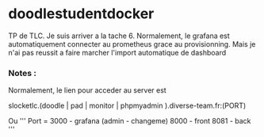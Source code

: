 # doodlestudentdocker
TP de TLC.
Je suis arriver a la tache 6.
Normalement, le grafana est automatiquement connecter au prometheus grace au provisionning.
Mais je n'ai pas reussit a faire marcher l'import automatique de dashboard

### Notes :

Normalement, le lien pour acceder au server est 

slocketlc.(doodle | pad | monitor | phpmyadmin ).diverse-team.fr:(PORT)

Ou 
'''
Port =  3000 - grafana (admin - changeme)
        8000 - front
        8081 - back
'''
